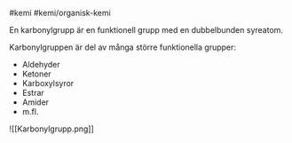 #kemi #kemi/organisk-kemi 

En karbonylgrupp är en funktionell grupp med en dubbelbunden syreatom.

Karbonylgruppen är del av många större funktionella grupper:
- Aldehyder
- Ketoner
- Karboxylsyror
- Estrar
- Amider
- m.fl.

![[Karbonylgrupp.png]]